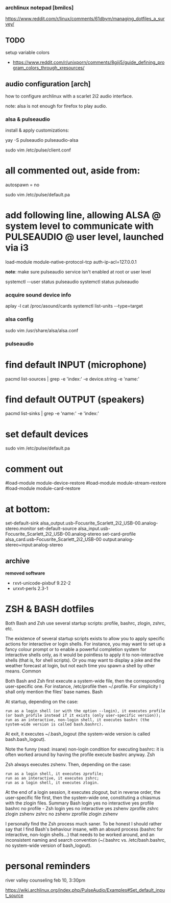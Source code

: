 ### archlinux notepad [bmilcs]


https://www.reddit.com/r/linux/comments/61dbym/managing_dotfiles_a_survey/


## TODO
setup variable colors
  - https://www.reddit.com/r/unixporn/comments/8giij5/guide_defining_program_colors_through_xresources/

## audio configuration [arch]

how to configure archlinux with a scarlet 2i2 audio interface.

note: alsa is not enough for firefox to play audio.

### alsa & pulseaudio

install & apply customizations:

  yay -S pulseaudio pulseaudio-alsa
 
  sudo vim /etc/pulse/client.conf
  # all commented out, aside from:
  autospawn = no

  sudo vim /etc/pulse/default.pa
  # add following line, allowing ALSA @ system level to communicate with PULSEAUDIO @ user level, launched via i3
  load-module module-native-protocol-tcp auth-ip-acl=127.0.0.1 

**note**: make sure pulseaudio service isn't enabled at root or user level

 systemctl --user status pulseaudio
 systemctl status pulseaudio


### acquire sound device info

  aplay -l
  cat /proc/asound/cards
  systemctl list-units --type=target

### alsa config
  
  sudo vim /usr/share/alsa/alsa.conf
  

### pulseaudio

 
  # find default INPUT (microphone)
  pacmd list-sources | grep -e 'index:' -e device.string -e 'name:'

  # find default OUTPUT (speakers)
  pacmd list-sinks | grep -e 'name:' -e 'index:'  

  # set default devices
  sudo vim /etc/pulse/default.pa 

  # comment out
  #load-module module-device-restore
  #load-module module-stream-restore
  #load-module module-card-restore

  # at bottom:
  set-default-sink alsa_output.usb-Focusrite_Scarlett_2i2_USB-00.analog-stereo.monitor
  set-default-source alsa_input.usb-Focusrite_Scarlett_2i2_USB-00.analog-stereo
  set-card-profile alsa_card.usb-Focusrite_Scarlett_2i2_USB-00 output:analog-stereo+input:analog-stereo

## archive

**removed software**
- rxvt-unicode-pixbuf 9.22-2
- urxvt-perls 2.3-1

# ZSH & BASH dotfiles

Both Bash and Zsh use several startup scripts: profile, bashrc, zlogin, zshrc, etc.

The existence of several startup scripts exists to allow you to apply specific actions for interactive or login shells. For instance, you may want to set up a fancy colour prompt or to enable a powerful completion system for interactive shells only, as it would be pointless to apply it to non-interactive shells (that is, for shell scripts). Or you may want to display a joke and the weather forecast at login, but not each time you spawn a shell by other means.
Common

Both Bash and Zsh first execute a system-wide file, then the corresponding user-specific one. For instance, /etc/profile then ~/.profile. For simplicity I shall only mention the files' base names.
Bash

At startup, depending on the case:

    run as a login shell (or with the option --login), it executes profile (or bash_profile instead if it exists (only user-specific version));
    run as an interactive, non-login shell, it executes bashrc (the system-wide version is called bash.bashrc).

At exit, it executes ~/.bash_logout (the system-wide version is called bash.bash_logout).

Note the funny (read: insane) non-login condition for executing bashrc: it is often worked around by having the profile execute bashrc anyway.
Zsh

Zsh always executes zshenv. Then, depending on the case:

    run as a login shell, it executes zprofile;
    run as an interactive, it executes zshrc;
    run as a login shell, it executes zlogin.

At the end of a login session, it executes zlogout, but in reverse order, the user-specific file first, then the system-wide one, constituting a chiasmus with the zlogin files.
Summary
Bash 	login
yes 	no
interactive	yes	profile	bashrc
no 	profile	-
Zsh 	login
yes 	no
interactive	yes	zshenv zprofile zshrc zlogin	zshenv zshrc
no 	zshenv zprofile zlogin 	zshenv

I personally find the Zsh process much saner. To be honest I should rather say that I find Bash's behaviour insane, with an absurd process (bashrc for interactive, non-login shells…) that needs to be worked around, and an inconsistent naming and search convention (~/.bashrc vs. /etc/bash.bashrc, no system-wide version of bash_logout).













# personal reminders
river valley counseling    feb 10, 3:30pm

https://wiki.archlinux.org/index.php/PulseAudio/Examples#Set_default_input_source
